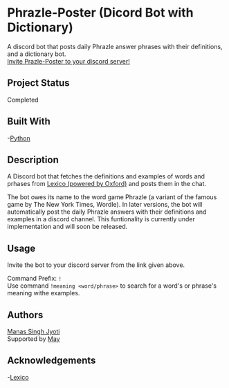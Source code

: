 # Phrazle-Poster (Dicord Bot with Dictionary)
A discord bot that posts daily Phrazle answer phrases with their definitions, and a dictionary bot.  
[Invite Prazle-Poster to your discord server!](https://discord.com/api/oauth2/authorize?client_id=981060431428866048&permissions=274877979712&scope=bot)  
## Project Status
Completed

## Built With
-[Python](https://www.python.org)  

## Description
A Discord bot that fetches the definitions and examples of words and prhases from [Lexico (powered by Oxford)](https://www.lexico.com) and posts them in the chat.    


The bot owes its name to the word game Phrazle (a variant of the famous game by The New York Times, Wordle). In later versions, the bot will automatically post the daily Phrazle answers with their definitions and examples in a discord channel. This funtionality is currently under implementation and will soon be released.   

## Usage 
Invite the bot to your discord server from the link given above.    


Command Prefix: `!`  
Use command `!meaning <word/phrase>`  to search for a word's or phrase's meaning withe examples.   

## Authors
[Manas Singh Jyoti](https://github.com/Rekiro)  
Supported by [May](https://github.com/Jenny-May)


## Acknowledgements
-[Lexico](https://www.lexico.com)


